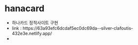 # hanacard
<ul>
 <li>하나카드 정적사이트 구현</li>
 <li>link : https://63a93efc6dcdaf5ec0dc69da--silver-clafoutis-432e3e.netlify.app/</li>
 <li><a src="/img/하나카드" ></li>
</ul>

